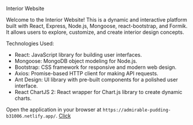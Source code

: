 Interior  Website

Welcome to the Interior  Website! This is a dynamic and interactive platform built with React, Express, Node.js, Mongoose, react-bootstrap, and Formik. It allows users to explore, customize, and create interior design concepts.


Technologies Used:
- React: JavaScript library for building user interfaces.
- Mongoose: MongoDB object modeling for Node.js.
- Bootstrap: CSS framework for responsive and modern web design.
- Axios: Promise-based HTTP client for making API requests.
- Ant Design: UI library with pre-built components for a polished user interface.
- React ChartJS 2: React wrapper for Chart.js library to create dynamic charts.

 Open the application in your browser at `https://admirable-pudding-b31006.netlify.app/`.  [Click](https://chic-pithivier-376c30.netlify.app/)

